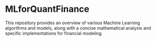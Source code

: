 # MLforQuantFinance
This repository provides an overview of various Machine Learning algorithms and models, along with a concise mathematical analysis and specific implementations for financial modeling.
